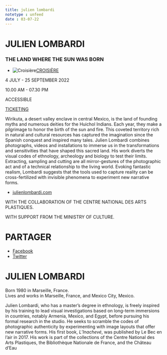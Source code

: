```yaml
---
title: julien lombardi
notetype : unfeed
date : 03-07-22
---
```


# JULIEN LOMBARDI

### THE LAND WHERE THE SUN WAS BORN

-   ![Croisière](https://www.rencontres-arles.com/files/place_number_thumbnail_635.png)[CROISIÈRE](https://www.rencontres-arles.com/en/expositions/map?p[]=39&)
    

4 JULY - 25 SEPTEMBER 2022

10.00 AM - 07.30 PM

ACCESSIBLE

[TICKETING](https://billetterie.rencontres-arles.com/prestation/Billetterie.html?process=7&switch=1&locale=fr)

Wirikuta, a desert valley enclave in central Mexico, is the land of founding myths and numerous deities for the Huichol Indians. Each year, they make a pilgrimage to honor the birth of the sun and fire. This coveted territory rich in natural and cultural resources has captured the imagination since the Spanish conquest and inspired many tales. Julien Lombardi combines photographs, videos and installations to immerse us in the transformations and sensitivities that have shaped this sacred land. His work diverts the visual codes of ethnology, archeology and biology to test their limits. Extracting, sampling and cutting are all mirror-gestures of the photographic act and of a technical relationship to the living world. Evoking fantastic realism, Lombardi suggests that the tools used to capture reality can be cross-fertilized with invisible phenomena to experiment new narrative forms.

-   [julienlombardi.com](https://julienlombardi.com/)

WITH THE COLLABORATION OF THE CENTRE NATIONAL DES ARTS PLASTIQUES.  
  
WITH SUPPORT FROM THE MINISTRY OF CULTURE.

# PARTAGER

-   [Facebook](http://www.addthis.com/bookmark.php "Partager sur Facebook")
-   [Twitter](http://www.addthis.com/bookmark.php "Partager sur Twitter")


# JULIEN LOMBARDI

Born 1980 in Marseille, France.  
Lives and works in Marseille, France, and Mexico City, Mexico.

Julien Lombardi, who has a master’s degree in ethnology, is freely inspired by his training to lead visual investigations based on long-term immersions in countries, notably Armenia, Mexico, and Egypt, before pursuing his formal research in the studio. He seeks to scramble the codes of photographic authenticity by experimenting with image layouts that offer new narrative forms. His first book, _L’Inachevé_, was published by Le Bec en l’air in 2017. His work is part of the collections of the Centre National des Arts Plastiques, the Bibliothèque Nationale de France, and the Château d’Eau